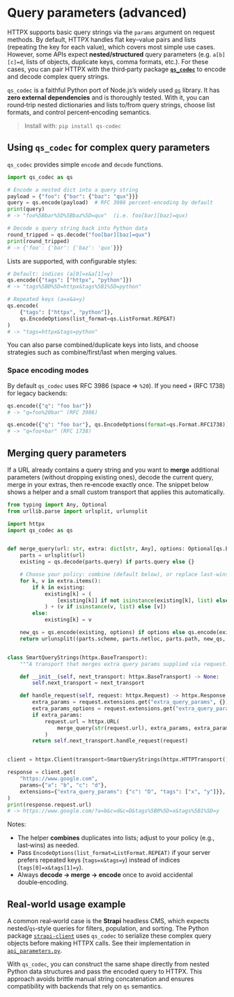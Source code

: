 # Query parameters (advanced)

HTTPX supports basic query strings via the `params` argument on request methods. By default, HTTPX handles flat key–value pairs and lists (repeating the key for each value), which covers most simple use cases. However, some APIs expect **nested/structured** query parameters (e.g. `a[b][c]=d`, lists of objects, duplicate keys, comma formats, etc.). For these cases, you can pair HTTPX with the third‑party package [**`qs_codec`**](https://pypi.org/project/qs-codec/) to encode and decode complex query strings.

`qs_codec` is a faithful Python port of Node.js’s widely used [`qs`](https://www.npmjs.com/package/qs) library. It has **zero external dependencies** and is thoroughly tested. With it, you can round‑trip nested dictionaries and lists to/from query strings, choose list formats, and control percent‑encoding semantics.

> Install with: `pip install qs-codec`

## Using `qs_codec` for complex query parameters

`qs_codec` provides simple `encode` and `decode` functions.

```python
import qs_codec as qs

# Encode a nested dict into a query string
payload = {"foo": {"bar": {"baz": "qux"}}}
query = qs.encode(payload)  # RFC 3986 percent-encoding by default
print(query)
# -> "foo%5Bbar%5D%5Bbaz%5D=qux"  (i.e. foo[bar][baz]=qux)

# Decode a query string back into Python data
round_tripped = qs.decode("foo[bar][baz]=qux")
print(round_tripped)
# -> {'foo': {'bar': {'baz': 'qux'}}}
```

Lists are supported, with configurable styles:

```python
# Default: indices (a[0]=x&a[1]=y)
qs.encode({"tags": ["httpx", "python"]})
# -> "tags%5B0%5D=httpx&tags%5B1%5D=python"

# Repeated keys (a=x&a=y)
qs.encode(
    {"tags": ["httpx", "python"]},
    qs.EncodeOptions(list_format=qs.ListFormat.REPEAT)
)
# -> "tags=httpx&tags=python"
```

You can also parse combined/duplicate keys into lists, and choose strategies such as combine/first/last when merging values.

### Space encoding modes

By default `qs_codec` uses RFC 3986 (space ⇒ `%20`). If you need `+` (RFC 1738) for legacy backends:

```python
qs.encode({"q": "foo bar"})
# -> "q=foo%20bar" (RFC 3986)

qs.encode({"q": "foo bar"}, qs.EncodeOptions(format=qs.Format.RFC1738))
# -> "q=foo+bar" (RFC 1738)
```

## Merging query parameters

If a URL already contains a query string and you want to **merge** additional parameters (without dropping existing ones), decode the current query, merge in your extras, then re‑encode exactly once. The snippet below shows a helper and a small custom transport that applies this automatically.

```python
from typing import Any, Optional
from urllib.parse import urlsplit, urlunsplit

import httpx
import qs_codec as qs


def merge_query(url: str, extra: dict[str, Any], options: Optional[qs.EncodeOptions] = None) -> str:
    parts = urlsplit(url)
    existing = qs.decode(parts.query) if parts.query else {}

    # Choose your policy: combine (default below), or replace last-wins via dict.update
    for k, v in extra.items():
        if k in existing:
            existing[k] = (
                [existing[k]] if not isinstance(existing[k], list) else list(existing[k])
            ) + (v if isinstance(v, list) else [v])
        else:
            existing[k] = v

    new_qs = qs.encode(existing, options) if options else qs.encode(existing)
    return urlunsplit((parts.scheme, parts.netloc, parts.path, new_qs, parts.fragment))


class SmartQueryStrings(httpx.BaseTransport):
    """A transport that merges extra query params supplied via request.extensions."""

    def __init__(self, next_transport: httpx.BaseTransport) -> None:
        self.next_transport = next_transport

    def handle_request(self, request: httpx.Request) -> httpx.Response:
        extra_params = request.extensions.get("extra_query_params", {})
        extra_params_options = request.extensions.get("extra_query_params_options", None)
        if extra_params:
            request.url = httpx.URL(
                merge_query(str(request.url), extra_params, extra_params_options)
            )
        return self.next_transport.handle_request(request)


client = httpx.Client(transport=SmartQueryStrings(httpx.HTTPTransport()))

response = client.get(
    "https://www.google.com",
    params={"a": "b", "c": "d"},
    extensions={"extra_query_params": {"c": "D", "tags": ["x", "y"]}},
)
print(response.request.url)
# -> https://www.google.com/?a=b&c=d&c=D&tags%5B0%5D=x&tags%5B1%5D=y
```

Notes:

- The helper **combines** duplicates into lists; adjust to your policy (e.g., last‑wins) as needed.
- Pass `EncodeOptions(list_format=ListFormat.REPEAT)` if your server prefers repeated keys (`tags=x&tags=y`) instead of indices (`tags[0]=x&tags[1]=y`).
- Always **decode → merge → encode** once to avoid accidental double‑encoding.

## Real‑world usage example

A common real‑world case is the **Strapi** headless CMS, which expects nested/`qs`‑style queries for filters, population, and sorting. The Python package [`strapi-client`](https://pypi.org/project/strapi-client/) uses `qs_codec` to serialize these complex query objects before making HTTPX calls. See their implementation in [`api_parameters.py`](https://github.com/Roslovets-Inc/strapi-client/blob/5bebcdad131c134fe47faca9b6e02eba0b100df1/src/strapi_client/models/api_parameters.py#L62).

With `qs_codec`, you can construct the same shape directly from nested Python data structures and pass the encoded query to HTTPX. This approach avoids brittle manual string concatenation and ensures compatibility with backends that rely on `qs` semantics.